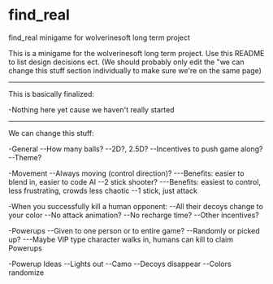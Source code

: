 # find_real
find_real minigame for wolverinesoft long term project

This is a minigame for the wolverinesoft long term project. Use this README to list design decisions ect.
(We should probably only edit the "we can change this stuff section individually to make sure we're on the same page)

------------------------------------------------
This is basically finalized:

-Nothing here yet cause we haven't really started 

-------------------------------------------------
We can change this stuff:

-General
--How many balls?
--2D?, 2.5D?
--Incentives to push game along?
--Theme?

-Movement
--Always moving (control direction)?
---Benefits: easier to blend in, easier to code AI
--2 stick shooter?
---Benefits: easiest to control, less frustrating, crowds less chaotic
--1 stick, just attack

-When you successfully kill a human opponent:
--All their decoys change to your color
--No attack animation?
--No recharge time?
--Other incentives?

-Powerups
--Given to one person or to entire game?
--Randomly or picked up?
---Maybe VIP type character walks in, humans can kill to claim Powerups

-Powerup Ideas
--Lights out
--Camo
--Decoys disappear
--Colors randomize
